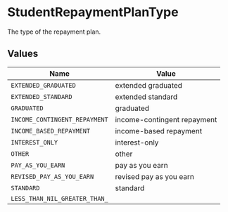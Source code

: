 # StudentRepaymentPlanType

The type of the repayment plan.


## Values

| Name                          | Value                         |
| ----------------------------- | ----------------------------- |
| `EXTENDED_GRADUATED`          | extended graduated            |
| `EXTENDED_STANDARD`           | extended standard             |
| `GRADUATED`                   | graduated                     |
| `INCOME_CONTINGENT_REPAYMENT` | income-contingent repayment   |
| `INCOME_BASED_REPAYMENT`      | income-based repayment        |
| `INTEREST_ONLY`               | interest-only                 |
| `OTHER`                       | other                         |
| `PAY_AS_YOU_EARN`             | pay as you earn               |
| `REVISED_PAY_AS_YOU_EARN`     | revised pay as you earn       |
| `STANDARD`                    | standard                      |
| `LESS_THAN_NIL_GREATER_THAN_` | <nil>                         |